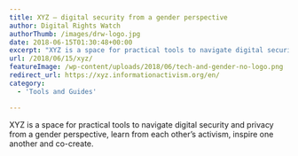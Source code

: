```yaml
---
title: XYZ – digital security from a gender perspective
author: Digital Rights Watch
authorThumb: /images/drw-logo.jpg
date: 2018-06-15T01:30:48+00:00
excerpt: "XYZ is a space for practical tools to navigate digital security and privacy from a gender perspective, learn from each other's activism, inspire one another and co-create."
url: /2018/06/15/xyz/
featureImage: /wp-content/uploads/2018/06/tech-and-gender-no-logo.png
redirect_url: https://xyz.informationactivism.org/en/
category:
  - 'Tools and Guides'

---
```

XYZ is a space for practical tools to navigate digital security and privacy from a gender perspective, learn from each other&#8217;s activism, inspire one another and co-create.
